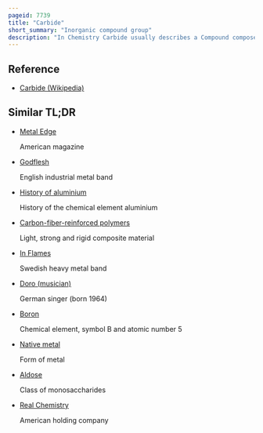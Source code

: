 ```yaml
---
pageid: 7739
title: "Carbide"
short_summary: "Inorganic compound group"
description: "In Chemistry Carbide usually describes a Compound composed of Carbon and a Metal. In metallurgy Carbiding or Carburizing is the Process of producing carbide Coatings on Metal Pieces."
---
```


## Reference

- [Carbide (Wikipedia)](https://en.wikipedia.org/?curid=7739)

## Similar TL;DR

- [Metal Edge](/tldr/en/metal-edge)

  American magazine

- [Godflesh](/tldr/en/godflesh)

  English industrial metal band

- [History of aluminium](/tldr/en/history-of-aluminium)

  History of the chemical element aluminium

- [Carbon-fiber-reinforced polymers](/tldr/en/carbon-fiber-reinforced-polymers)

  Light, strong and rigid composite material

- [In Flames](/tldr/en/in-flames)

  Swedish heavy metal band

- [Doro (musician)](/tldr/en/doro-musician)

  German singer (born 1964)

- [Boron](/tldr/en/boron)

  Chemical element, symbol B and atomic number 5

- [Native metal](/tldr/en/native-metal)

  Form of metal

- [Aldose](/tldr/en/aldose)

  Class of monosaccharides

- [Real Chemistry](/tldr/en/real-chemistry)

  American holding company
